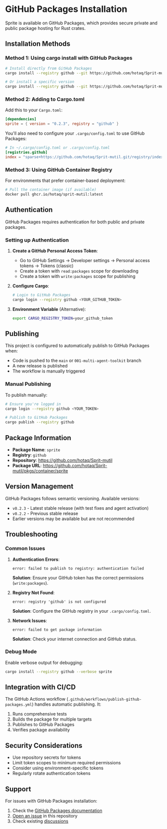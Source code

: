 # GitHub Packages Installation

Sprite is available on GitHub Packages, which provides secure private and public package hosting for Rust crates.

## Installation Methods

### Method 1: Using cargo install with GitHub Packages

```bash
# Install directly from GitHub Packages
cargo install --registry github --git https://github.com/hotaq/Sprit-mutil.git sprite

# Or install a specific version
cargo install --registry github --git https://github.com/hotaq/Sprit-mutil.git --tag v0.2.3 sprite
```

### Method 2: Adding to Cargo.toml

Add this to your `Cargo.toml`:

```toml
[dependencies]
sprite = { version = "0.2.3", registry = "github" }
```

You'll also need to configure your `.cargo/config.toml` to use GitHub Packages:

```toml
# In ~/.cargo/config.toml or .cargo/config.toml
[registries.github]
index = "sparse+https://github.com/hotaq/Sprit-mutil.git/registry/index/"
```

### Method 3: Using GitHub Container Registry

For environments that prefer container-based deployment:

```bash
# Pull the container image (if available)
docker pull ghcr.io/hotaq/sprit-mutil:latest
```

## Authentication

GitHub Packages requires authentication for both public and private packages.

### Setting up Authentication

1. **Create a GitHub Personal Access Token**:
   - Go to GitHub Settings → Developer settings → Personal access tokens → Tokens (classic)
   - Create a token with `read:packages` scope for downloading
   - Create a token with `write:packages` scope for publishing

2. **Configure Cargo**:
   ```bash
   # Login to GitHub Packages
   cargo login --registry github <YOUR_GITHUB_TOKEN>
   ```

3. **Environment Variable** (Alternative):
   ```bash
   export CARGO_REGISTRY_TOKEN=your_github_token
   ```

## Publishing

This project is configured to automatically publish to GitHub Packages when:

- Code is pushed to the `main` or `001-multi-agent-toolkit` branch
- A new release is published
- The workflow is manually triggered

### Manual Publishing

To publish manually:

```bash
# Ensure you're logged in
cargo login --registry github <YOUR_TOKEN>

# Publish to GitHub Packages
cargo publish --registry github
```

## Package Information

- **Package Name**: `sprite`
- **Registry**: `github`
- **Repository**: https://github.com/hotaq/Sprit-mutil
- **Package URL**: https://github.com/hotaq/Sprit-mutil/pkgs/container/sprite

## Version Management

GitHub Packages follows semantic versioning. Available versions:

- `v0.2.3` - Latest stable release (with test fixes and agent activation)
- `v0.2.2` - Previous stable release
- Earlier versions may be available but are not recommended

## Troubleshooting

### Common Issues

1. **Authentication Errors**:
   ```
   error: failed to publish to registry: authentication failed
   ```
   **Solution**: Ensure your GitHub token has the correct permissions (`write:packages`).

2. **Registry Not Found**:
   ```
   error: registry 'github' is not configured
   ```
   **Solution**: Configure the GitHub registry in your `.cargo/config.toml`.

3. **Network Issues**:
   ```
   error: failed to get package information
   ```
   **Solution**: Check your internet connection and GitHub status.

### Debug Mode

Enable verbose output for debugging:

```bash
cargo install --registry github --verbose sprite
```

## Integration with CI/CD

The GitHub Actions workflow (`.github/workflows/publish-github-packages.yml`) handles automatic publishing. It:

1. Runs comprehensive tests
2. Builds the package for multiple targets
3. Publishes to GitHub Packages
4. Verifies package availability

## Security Considerations

- Use repository secrets for tokens
- Limit token scopes to minimum required permissions
- Consider using environment-specific tokens
- Regularly rotate authentication tokens

## Support

For issues with GitHub Packages installation:

1. Check the [GitHub Packages documentation](https://docs.github.com/en/packages/working-with-a-github-packages-registry/working-with-the-rust-registry-for-github-packages)
2. [Open an issue](https://github.com/hotaq/Sprit-mutil/issues) in this repository
3. Check existing [discussions](https://github.com/hotaq/Sprit-mutil/discussions)